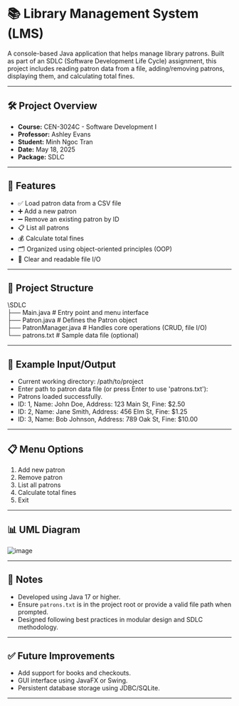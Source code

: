 # 📚 Library Management System (LMS)

A console-based Java application that helps manage library patrons. Built as part of an SDLC (Software Development Life Cycle) assignment, this project includes reading patron data from a file, adding/removing patrons, displaying them, and calculating total fines.

---

## 🛠️ Project Overview

- **Course:** CEN-3024C - Software Development I  
- **Professor:** Ashley Evans  
- **Student:** Minh Ngoc Tran  
- **Date:** May 18, 2025  
- **Package:** SDLC  

---

## 📁 Features

- ✅ Load patron data from a CSV file  
- ➕ Add a new patron  
- ➖ Remove an existing patron by ID  
- 📋 List all patrons  
- 💰 Calculate total fines  
- 🗂 Organized using object-oriented principles (OOP)  
- 📄 Clear and readable file I/O  

---
## 🧩 Project Structure

\SDLC<br>
├── Main.java # Entry point and menu interface<br>
├── Patron.java # Defines the Patron object<br>
├── PatronManager.java # Handles core operations (CRUD, file I/O)<br>
└── patrons.txt # Sample data file (optional)<br>

---
## 🧪 Example Input/Output

- Current working directory: /path/to/project
- Enter path to patron data file (or press Enter to use 'patrons.txt'): 
- Patrons loaded successfully.
- ID: 1, Name: John Doe, Address: 123 Main St, Fine: $2.50
- ID: 2, Name: Jane Smith, Address: 456 Elm St, Fine: $1.25
- ID: 3, Name: Bob Johnson, Address: 789 Oak St, Fine: $10.00

---

  ## 📋 Menu Options

1. Add new patron  
2. Remove patron  
3. List all patrons  
4. Calculate total fines  
5. Exit

---
## 📊 UML Diagram

![image](https://github.com/user-attachments/assets/7b0b1139-125c-4531-922e-7c0d45f674e8)

---

## 📌 Notes

- Developed using Java 17 or higher.
- Ensure `patrons.txt` is in the project root or provide a valid file path when prompted.
- Designed following best practices in modular design and SDLC methodology.
  
---

## ✅ Future Improvements

- Add support for books and checkouts.
- GUI interface using JavaFX or Swing.
- Persistent database storage using JDBC/SQLite.

---
